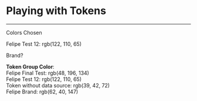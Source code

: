 
# Playing with Tokens

---

Colors Chosen

  
Felipe Test 12: rgb(122, 110, 65)  


Brand?

  
**Token Group Color**:    
Felipe Final Test: rgb(48, 196, 134)  
Felipe Test 12: rgb(122, 110, 65)  
Token without data source: rgb(39, 42, 72)  
Felipe Brand: rgb(62, 40, 147)  
